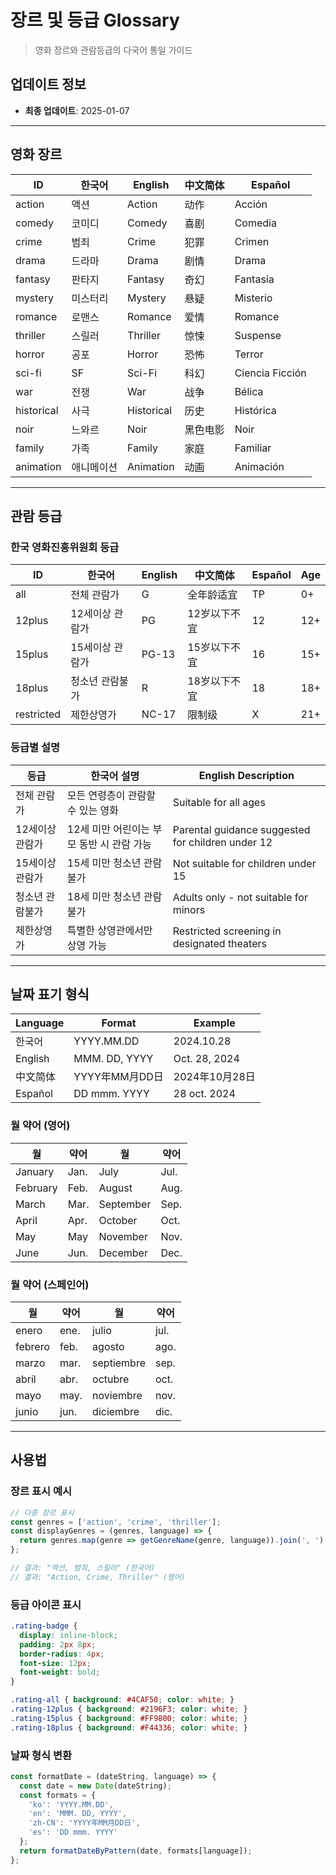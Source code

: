 # 장르 및 등급 Glossary

> 영화 장르와 관람등급의 다국어 통일 가이드

## 업데이트 정보
- **최종 업데이트**: 2025-01-07

---

## 영화 장르

| ID | 한국어 | English | 中文简体 | Español |
|---|---|---|---|---|
| action | 액션 | Action | 动作 | Acción |
| comedy | 코미디 | Comedy | 喜剧 | Comedia |
| crime | 범죄 | Crime | 犯罪 | Crimen |
| drama | 드라마 | Drama | 剧情 | Drama |
| fantasy | 판타지 | Fantasy | 奇幻 | Fantasía |
| mystery | 미스터리 | Mystery | 悬疑 | Misterio |
| romance | 로맨스 | Romance | 爱情 | Romance |
| thriller | 스릴러 | Thriller | 惊悚 | Suspense |
| horror | 공포 | Horror | 恐怖 | Terror |
| sci-fi | SF | Sci-Fi | 科幻 | Ciencia Ficción |
| war | 전쟁 | War | 战争 | Bélica |
| historical | 사극 | Historical | 历史 | Histórica |
| noir | 느와르 | Noir | 黑色电影 | Noir |
| family | 가족 | Family | 家庭 | Familiar |
| animation | 애니메이션 | Animation | 动画 | Animación |

---

## 관람 등급

### 한국 영화진흥위원회 등급

| ID | 한국어 | English | 中文简体 | Español | Age |
|---|---|---|---|---|---|
| all | 전체 관람가 | G | 全年龄适宜 | TP | 0+ |
| 12plus | 12세이상 관람가 | PG | 12岁以下不宜 | 12 | 12+ |
| 15plus | 15세이상 관람가 | PG-13 | 15岁以下不宜 | 16 | 15+ |
| 18plus | 청소년 관람불가 | R | 18岁以下不宜 | 18 | 18+ |
| restricted | 제한상영가 | NC-17 | 限制级 | X | 21+ |

### 등급별 설명

| 등급 | 한국어 설명 | English Description |
|---|---|---|
| 전체 관람가 | 모든 연령층이 관람할 수 있는 영화 | Suitable for all ages |
| 12세이상 관람가 | 12세 미만 어린이는 부모 동반 시 관람 가능 | Parental guidance suggested for children under 12 |
| 15세이상 관람가 | 15세 미만 청소년 관람불가 | Not suitable for children under 15 |
| 청소년 관람불가 | 18세 미만 청소년 관람불가 | Adults only - not suitable for minors |
| 제한상영가 | 특별한 상영관에서만 상영 가능 | Restricted screening in designated theaters |

---

## 날짜 표기 형식

| Language | Format | Example |
|---|---|---|
| 한국어 | YYYY.MM.DD | 2024.10.28 |
| English | MMM. DD, YYYY | Oct. 28, 2024 |
| 中文简体 | YYYY年MM月DD日 | 2024年10月28日 |
| Español | DD mmm. YYYY | 28 oct. 2024 |

### 월 약어 (영어)
| 월 | 약어 | 월 | 약어 |
|---|---|---|---|
| January | Jan. | July | Jul. |
| February | Feb. | August | Aug. |
| March | Mar. | September | Sep. |
| April | Apr. | October | Oct. |
| May | May | November | Nov. |
| June | Jun. | December | Dec. |

### 월 약어 (스페인어)
| 월 | 약어 | 월 | 약어 |
|---|---|---|---|
| enero | ene. | julio | jul. |
| febrero | feb. | agosto | ago. |
| marzo | mar. | septiembre | sep. |
| abril | abr. | octubre | oct. |
| mayo | may. | noviembre | nov. |
| junio | jun. | diciembre | dic. |

---

## 사용법

### 장르 표시 예시
```javascript
// 다중 장르 표시
const genres = ['action', 'crime', 'thriller'];
const displayGenres = (genres, language) => {
  return genres.map(genre => getGenreName(genre, language)).join(', ');
};

// 결과: "액션, 범죄, 스릴러" (한국어)
// 결과: "Action, Crime, Thriller" (영어)
```

### 등급 아이콘 표시
```css
.rating-badge {
  display: inline-block;
  padding: 2px 8px;
  border-radius: 4px;
  font-size: 12px;
  font-weight: bold;
}

.rating-all { background: #4CAF50; color: white; }
.rating-12plus { background: #2196F3; color: white; }
.rating-15plus { background: #FF9800; color: white; }
.rating-18plus { background: #F44336; color: white; }
```

### 날짜 형식 변환
```javascript
const formatDate = (dateString, language) => {
  const date = new Date(dateString);
  const formats = {
    'ko': 'YYYY.MM.DD',
    'en': 'MMM. DD, YYYY', 
    'zh-CN': 'YYYY年MM月DD日',
    'es': 'DD mmm. YYYY'
  };
  return formatDateByPattern(date, formats[language]);
};
```